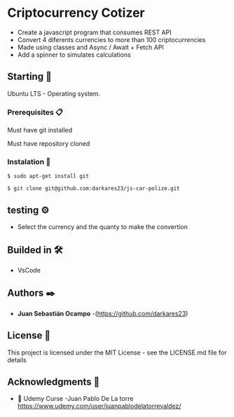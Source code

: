 # Criptocurrency Cotizer

- Create a javascript program that consumes REST API
- Convert 4 diferents currencies to more than 100 criptocurrencies
- Made using classes and Async / Await + Fetch API
- Add a spinner to simulates calculations

## Starting 🚀

Ubuntu LTS - Operating system.


### Prerequisites 📋

Must have git installed

Must have repository cloned


### Instalation 🔧

```
$ sudo apt-get install git
```
```
$ git clone git@github.com:darkares23/js-car-polize.git
```

## testing ⚙️

- Select the currency and the quanty to make the convertion

## Builded in 🛠️

* VsCode

## Authors ✒️


* **Juan Sebastián Ocampo** -(https://github.com/darkares23)

## License 📄

This project is licensed under the MIT License - see the LICENSE.md file for details

## Acknowledgments 🎁

*  📢 Udemy Curse -Juan Pablo De La torre https://www.udemy.com/user/juanpablodelatorrevaldez/